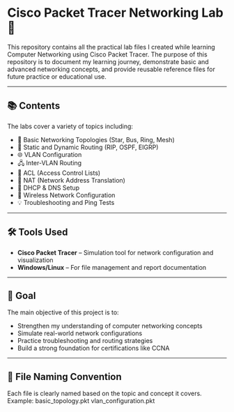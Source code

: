 # Cisco Packet Tracer Networking Lab 🚀

This repository contains all the practical lab files I created while learning Computer Networking using Cisco Packet Tracer. The purpose of this repository is to document my learning journey, demonstrate basic and advanced networking concepts, and provide reusable reference files for future practice or educational use.

---

## 📚 Contents

The labs cover a variety of topics including:

- 🔌 Basic Networking Topologies (Star, Bus, Ring, Mesh)
- 🧭 Static and Dynamic Routing (RIP, OSPF, EIGRP)
- 🌐 VLAN Configuration
- 🖧 Inter-VLAN Routing
- 🔐 ACL (Access Control Lists)
- 🔄 NAT (Network Address Translation)
- 📡 DHCP & DNS Setup
- 🛜 Wireless Network Configuration
- 💡 Troubleshooting and Ping Tests

---

## 🛠 Tools Used

- **Cisco Packet Tracer** – Simulation tool for network configuration and visualization  
- **Windows/Linux** – For file management and report documentation

---

## 🎯 Goal

The main objective of this project is to:

- Strengthen my understanding of computer networking concepts  
- Simulate real-world network configurations  
- Practice troubleshooting and routing strategies  
- Build a strong foundation for certifications like CCNA

---

## 📂 File Naming Convention

Each file is clearly named based on the topic and concept it covers. Example:
basic_topology.pkt
vlan_configuration.pkt

